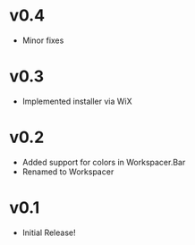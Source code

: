 # v0.4

- Minor fixes

# v0.3

- Implemented installer via WiX

# v0.2

- Added support for colors in Workspacer.Bar
- Renamed to Workspacer


# v0.1

- Initial Release!
